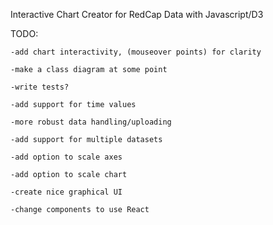 Interactive Chart Creator for RedCap Data with Javascript/D3

TODO:
	
	-add chart interactivity, (mouseover points) for clarity

	-make a class diagram at some point

	-write tests?

	-add support for time values

	-more robust data handling/uploading

	-add support for multiple datasets

	-add option to scale axes

	-add option to scale chart

	-create nice graphical UI

	-change components to use React
